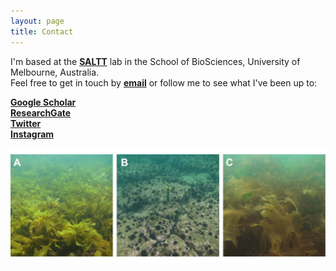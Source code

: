 ```yaml
---
layout: page
title: Contact
---
```


I'm based at the [**SALTT**](https://blogs.unimelb.edu.au/saltt) lab in the School of BioSciences, University of Melbourne, Australia.  
Feel free to get in touch by [**email**](luke.barrett@unimelb.edu.au) or follow me to see what I've been up to:  
  
[**Google Scholar**](https://scholar.google.ca/citations?hl=en&pli=1&user=m2VurpgAAAAJ)  
[**ResearchGate**](https://www.researchgate.net/profile/Luke_Barrett)  
[**Twitter**](https://www.twitter.com/lukbarrett)  
[**Instagram**](https://www.instagram.com/barrettphoto/)  
  
![phase shift figure](phase-shift-LukeBarrett.jpg "Phase shift from native kelp to urchin barren to non-native kelp")
